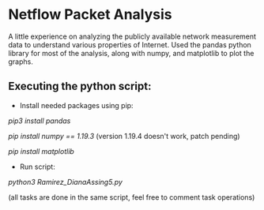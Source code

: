 
# Netflow Packet Analysis


A little experience on analyzing the publicly available network measurement data to understand various properties of Internet. Used the pandas python library for most of the analysis, along with numpy, and matplotlib to plot the graphs.

## Executing the python script:

* Install needed packages using pip:
 
 *pip3 install pandas*
 
 *pip install numpy == 1.19.3*  (version 1.19.4 doesn't work, patch pending)

 *pip install matplotlib*
 
 * Run script: 
 
 *python3 Ramirez_DianaAssing5.py*
 
 (all tasks are done in the same script, feel free to comment task operations)
